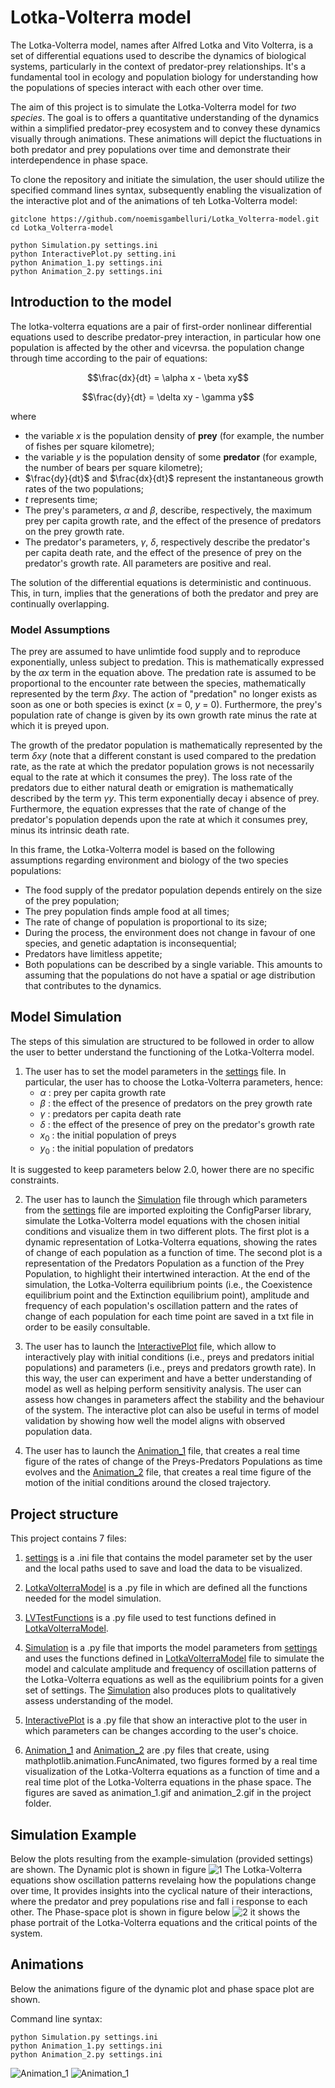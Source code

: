 # Lotka-Volterra model

The Lotka-Volterra model, names after Alfred Lotka and Vito Volterra, is a set of differential equations used to describe the dynamics of biological systems, particularly in the context of predator-prey relationships. It's a fundamental tool in ecology and population biology for understanding how the populations of species interact with each other over time. 

The aim of this project is to simulate the Lotka-Volterra model for *two species*. The goal is to offers a quantitative understanding of the dynamics within a simplified predator-prey ecosystem and to convey these dynamics visually through animations. These animations will depict the fluctuations in both predator and prey populations over time and demonstrate their interdependence in phase space.

To clone the repository and initiate the simulation, the user should utilize the specified command lines syntax, subsequently enabling the visualization of the interactive plot and of the animations of teh Lotka-Volterra model:

    gitclone https://github.com/noemisgambelluri/Lotka_Volterra-model.git
    cd Lotka_Volterra-model

    python Simulation.py settings.ini
    python InteractivePlot.py setting.ini
    python Animation_1.py settings.ini
    python Animation_2.py settings.ini

## Introduction to the model

The lotka-volterra equations are a pair of first-order nonlinear differential equations used to  describe predator-prey interaction, in particular how one population is affected by the other and vicevrsa. the population change through time according to the pair of equations:

$$\frac{dx}{dt} = \alpha x - \beta xy$$

$$\frac{dy}{dt} = \delta xy - \gamma y$$

where 
* the variable *x* is the population density of **prey** (for example, the number of fishes per square kilometre);
* the variable *y* is the population density of some **predator** (for example, the number of bears per square kilometre);
* $\frac{dy}{dt}$ and $\frac{dx}{dt}$ represent the instantaneous growth rates of the two populations;
* *t* represents time;
* The prey's parameters, $\alpha$ and $\beta$, describe, respectively, the maximum prey per capita growth rate, and the effect of the presence of predators on the prey growth rate.
* The predator's parameters, $\gamma$, $\delta$, respectively describe the predator's per capita death rate, and the effect of the presence of prey on the predator's growth rate.
All parameters are positive and real.

The solution of the differential equations is deterministic and continuous. This, in turn, implies that the generations of both the predator and prey are continually overlapping.

### Model Assumptions

The prey are assumed to have unlimtide food supply and to reproduce exponentially, unless subject to predation. This is mathematically expressed by the $\alpha x$ term in the equation above. The predation rate is assumed to be proportional to the encounter rate between the species, mathematically represented by the term $\beta x y$. The action of "predation" no longer exists as soon as one or both species is exinct (*x* = 0, *y* = 0). Furthermore, the prey's population rate of change is given by its own growth rate minus the rate at which it is preyed upon.

The growth of the predator population is mathematically represented by the term $\delta x y$ (note that a different constant is used compared to the predation rate, as the rate at which the predator population grows is not necessarily equal to the rate at which it consumes the prey). The loss rate of the predators due to either natural death or emigration is mathematically described by the term $\gamma y$. This term exponentially decay i absence of prey. Furthermore, the equation expresses that the rate of change of the predator's population depends upon the rate at which it consumes prey, minus its intrinsic death rate.

In this frame, the Lotka-Volterra model is based on the following assumptions regarding environment and biology of the two species populations:
* The food supply of the predator population depends entirely on the size of the prey population;
* The prey population finds ample food at all times;
* The rate of change of population is proportional to its size;
* During the process, the environment does not change in favour of one species, and genetic adaptation is inconsequential;
* Predators have limitless appetite;
* Both populations can be described by a single variable. This amounts to assuming that the populations do not have a spatial or age distribution that contributes to the dynamics.

## Model Simulation

The steps of this simulation are structured to be followed in order to allow the user to better understand the functioning of the Lotka-Volterra model. 

1. The user has to set the model parameters in the [settings](https://github.com/noemisgambelluri/Lotka_Volterra-model/raw/main/settings.ini) file. In particular, the user has to choose the Lotka-Volterra parameters, hence: 
    * $\alpha$ : prey per capita growth rate
    * $\beta$ : the effect of the presence of predators on the prey growth rate
    * $\gamma$ : predators per capita death rate
    * $\delta$ : the effect of the presence of prey on the predator's growth rate
    * $x_{0}$ : the initial population of preys
    * $y_{0}$ : the initial population of predators

It is suggested to keep parameters below 2.0, hower there are no specific constraints. 

2. The user has to launch the [Simulation](https://github.com/noemisgambelluri/Lotka_Volterra-model/raw/main/Simulation.py) file through which parameters from the [settings](https://github.com/noemisgambelluri/Lotka_Volterra-model/raw/main/settings.ini) file are imported exploiting the ConfigParser library, simulate the Lotka-Volterra model equations with the chosen initial conditions and visualize them in two different plots. The first plot is a dynamic representation of Lotka-Volterra equations, showing the rates of change of each population as a function of time. The second plot is a representation of the Predators Population as a function of the Prey Population, to highlight their intertwined interaction. At the end of the simulation, the Lotka-Volterra equilibrium points (i.e., the Coexistence equilibrium point and the Extinction equilibrium point), amplitude and frequency of each population's oscillation pattern and the rates of change of each population for each time point are saved in a txt file in order to be easily consultable. 

3. The user has to launch the [InteractivePlot](https://github.com/noemisgambelluri/Lotka_Volterra-model/raw/main/InteractivePlot.py) file, which allow to interactively play with initial conditions (i.e., preys and predators initial populations) and parameters (i.e., preys and predators growth rate). In this way, the user can experiment and have a better understanding of model as well as helping perform sensitivity analysis. The user can assess how changes in parameters affect the stability and the behaviour of the system. The interactive plot can also be useful in terms of model validation by showing how well the model aligns with observed population data.

4. The user has to launch the [Animation_1](https://github.com/noemisgambelluri/Lotka_Volterra-model/raw/main/Animation_1.py) file, that creates a real time figure of the rates of change of the Preys-Predators Populations as time evolves and the [Animation_2](https://github.com/noemisgambelluri/Lotka_Volterra-model/raw/main/Animation_2.py) file, that creates a real time figure of the motion of the initial conditions around the closed trajectory.

## Project structure

This project contains 7 files:

1. [settings](https://github.com/noemisgambelluri/Lotka_Volterra-model/raw/main/settings.ini) is a .ini file that contains the model parameter set by the user and the local paths used to save and load the data to be visualized.

2. [LotkaVolterraModel](https://github.com/noemisgambelluri/Lotka_Volterra-model/raw/main/LotkaVolterraModel.py) is a .py file in which are defined all the functions needed for the model simulation.

3. [LVTestFunctions](https://github.com/noemisgambelluri/Lotka_Volterra-model/raw/main/LVTestFunctions.py) is a .py file used to test functions defined in [LotkaVolterraModel](https://github.com/noemisgambelluri/Lotka_Volterra-model/raw/main/LotkaVolterraModel.py).

4. [Simulation](https://github.com/noemisgambelluri/Lotka_Volterra-model/raw/main/Simulation.py) is a .py file that imports the model parameters from [settings](https://github.com/noemisgambelluri/Lotka_Volterra-model/raw/main/settings.ini) and uses the functions defined in [LotkaVolterraModel](https://github.com/noemisgambelluri/Lotka_Volterra-model/raw/main/LotkaVolterraModel.py) file to simulate the model and calculate amplitude and frequency of oscillation patterns of the Lotka-Volterra equations as well as the equilibrium points for a given set of settings. The [Simulation](https://github.com/noemisgambelluri/Lotka_Volterra-model/raw/main/Simulation.py) also produces plots to qualitatively assess understanding of the model.

5. [InteractivePlot](https://github.com/noemisgambelluri/Lotka_Volterra-model/raw/main/InteractivePlot.py) is a .py file that show an interactive plot to the user in which parameters can be changes according to the user's choice.

6. [Animation_1](https://github.com/noemisgambelluri/Lotka_Volterra-model/raw/main/Animation_1.py) and [Animation_2](https://github.com/noemisgambelluri/Lotka_Volterra-model/raw/main/Animation_2.py) are .py files that create, using mathplotlib.animation.FuncAnimated, two figures formed by a real time visualization of the Lotka-Volterra equations as a function of time and a real time plot of the Lotka-Volterra equations in the phase space. The figures are saved as animation_1.gif and animation_2.gif in the project folder.

## Simulation Example

Below the plots resulting from the example-simulation (provided settings) are shown. The Dynamic plot is shown in figure ![1](https://github.com/noemisgambelluri/Lotka_Volterra-model/raw/main/images/Dynamicplot.png) The Lotka-Volterra equations show oscillation patterns revelaing how the populations change over time, It provides insights into the cyclical nature of their interactions, where the predator and prey populations rise and fall i response to each other. The Phase-space plot is shown in figure below ![2](https://github.com/noemisgambelluri/Lotka_Volterra-model/raw/main/images/phasespaceplot.png) it shows the phase portrait of the Lotka-Volterra equations and the critical points of the system.

## Animations

Below the animations figure of the dynamic plot and phase space plot are shown.

Command line syntax:

    python Simulation.py settings.ini
    python Animation_1.py settings.ini
    python Animation_2.py settings.ini

![Animation_1](https://github.com/noemisgambelluri/Lotka_Volterra-model/raw/main/images/Prey_pred_animation.gif) 
![Animation_1](https://github.com/noemisgambelluri/Lotka_Volterra-model/raw/main/images/Prey_pred_phasespace_animation.gif) 
